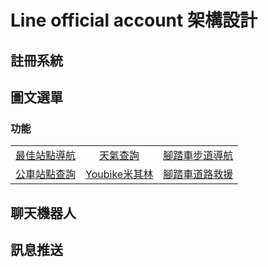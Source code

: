 # Line official account 架構設計

## 註冊系統

## 圖文選單

### 功能
| | | |
| :-: | :-: | :-: |
| [最佳站點導航](./功能/最佳站點導航.md) | [天氣查詢](./功能/天氣查詢.md) | [腳踏車步道導航](./功能/腳踏車步道導航.md) |
| [公車站點查詢](./功能/公車站點查詢.md) | [Youbike米其林](./功能/Youbike米其林.md) | [腳踏車道路救援](./功能/腳踏車道路救援.md) |

## 聊天機器人

## 訊息推送

